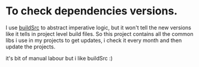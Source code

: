 # To check dependencies versions.

I use [buildSrc](https://docs.gradle.org/current/userguide/organizing_gradle_projects.html#sec:build_sources) to abstract imperative logic, 
but it won't tell the new versions like it tells in project level build files. So this project contains all the common libs i use in my projects
to get updates, i check it every month and then update the projects.

it's bit of manual labour but i like buildSrc :)
